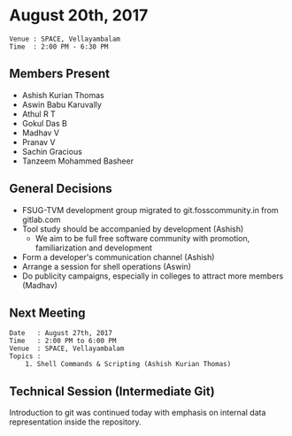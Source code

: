 August 20th, 2017
=================

```
Venue : SPACE, Vellayambalam
Time  : 2:00 PM - 6:30 PM
```

## Members Present
- Ashish Kurian Thomas
- Aswin Babu Karuvally
- Athul R T
- Gokul Das B
- Madhav V
- Pranav V
- Sachin Gracious
- Tanzeem Mohammed Basheer

## General Decisions
- FSUG-TVM development group migrated to git.fosscommunity.in from gitlab.com
- Tool study should be accompanied by development (Ashish)
    - We aim to be full free software community with promotion, familiarization 
    and development
- Form a developer's communication channel (Ashish)
- Arrange a session for shell operations (Aswin)
- Do publicity campaigns, especially in colleges to attract more members
(Madhav)

## Next Meeting
```
Date   : August 27th, 2017
Time   : 2:00 PM to 6:00 PM
Venue  : SPACE, Vellayambalam
Topics :
    1. Shell Commands & Scripting (Ashish Kurian Thomas)
```

## Technical Session (Intermediate Git)
Introduction to git was continued today with emphasis on internal data
representation inside the repository.
